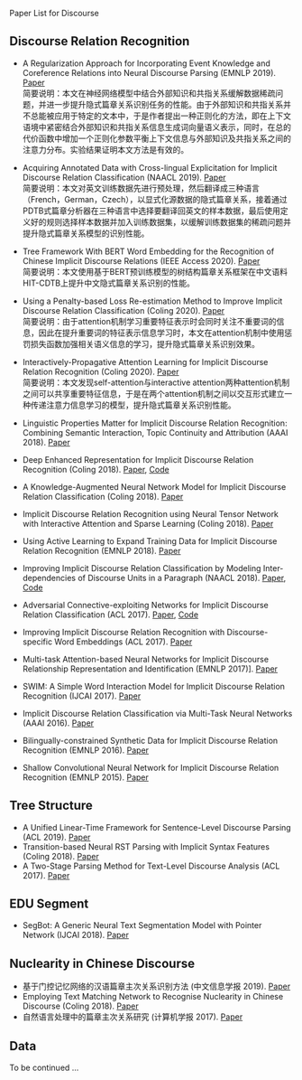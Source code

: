 Paper List for Discourse

## Discourse Relation Recognition
- A Regularization Approach for Incorporating Event Knowledge and Coreference Relations into Neural Discourse Parsing (EMNLP 2019). [Paper](https://www.aclweb.org/anthology/D19-1295)
<br>简要说明：本文在神经网络模型中结合外部知识和共指关系缓解数据稀疏问题，并进一步提升隐式篇章关系识别任务的性能。由于外部知识和共指关系并不总能被应用于特定的文本中，于是作者提出一种正则化的方法，即在上下文语境中紧密结合外部知识和共指关系信息生成词向量语义表示，同时，在总的代价函数中增加一个正则化参数平衡上下文信息与外部知识及共指关系之间的注意力分布。实验结果证明本文方法是有效的。
- Acquiring Annotated Data with Cross-lingual Explicitation for Implicit Discourse Relation Classification (NAACL 2019). [Paper](http://aclweb.org/anthology/W19-2703)
<br>简要说明：本文对英文训练数据先进行预处理，然后翻译成三种语言（French，German，Czech），以显式化源数据的隐式篇章关系，接着通过PDTB式篇章分析器在三种语言中选择要翻译回英文的样本数据，最后使用定义好的规则选择样本数据并加入训练数据集，以缓解训练数据集的稀疏问题并提升隐式篇章关系模型的识别性能。 <br>
- Tree Framework With BERT Word Embedding for the Recognition of Chinese Implicit Discourse Relations (IEEE Access 2020). [Paper](https://ieeexplore.ieee.org/document/9178269/)
<br>简要说明：本文使用基于BERT预训练模型的树结构篇章关系框架在中文语料HIT-CDTB上提升中文隐式篇章关系识别的性能。<br>

- Using a Penalty-based Loss Re-estimation Method to Improve Implicit Discourse Relation Classification (Coling 2020). [Paper](https://www.aclweb.org/anthology/2020.coling-main.132.pdf)
<br>简要说明：由于attention机制学习重要特征表示时会同时关注不重要词的信息，因此在提升重要词的特征表示信息学习时，本文在attention机制中使用惩罚损失函数加强相关语义信息的学习，提升隐式篇章关系识别效果。 <br>

- Interactively-Propagative Attention Learning for Implicit Discourse Relation Recognition (Coling 2020). [Paper](https://www.aclweb.org/anthology/2020.coling-main.282.pdf)
<br>简要说明：本文发现self-attention与interactive attention两种attention机制之间可以共享重要特征信息，于是在两个attention机制之间以交互形式建立一种传递注意力信息学习的模型，提升隐式篇章关系识别性能。<br>

- Linguistic Properties Matter for Implicit Discourse Relation Recognition: Combining Semantic Interaction, Topic Continuity and Attribution (AAAI 2018). [Paper]()

- Deep Enhanced Representation for Implicit Discourse Relation Recognition (Coling 2018). [Paper](https://aclweb.org/anthology/papers/C/C18/C18-1048/), [Code](https://github.com/hxbai/Deep_Enhanced_Repr_for_IDRR)
- A Knowledge-Augmented Neural Network Model for Implicit Discourse Relation Classification (Coling 2018). [Paper](https://aclweb.org/anthology/papers/C/C18/C18-1049/)
- Implicit Discourse Relation Recognition using Neural Tensor Network with Interactive Attention and Sparse Learning (Coling 2018). [Paper]()
- Using Active Learning to Expand Training Data for Implicit Discourse Relation Recognition (EMNLP 2018). [Paper]()
- Improving Implicit Discourse Relation Classification by Modeling Inter-dependencies of Discourse Units in a Paragraph (NAACL 2018). [Paper](https://aclweb.org/anthology/papers/N/N18/N18-1013/), [Code](https://github.com/ZeyuDai/paragraph-level_implicit_discourse_relation_classification)
- Adversarial Connective-exploiting Networks for Implicit Discourse Relation Classification (ACL 2017). [Paper](https://aclweb.org/anthology/papers/P/P17/P17-1093/), [Code](https://github.com/qkaren/Adversarial-Network-for-Discourse-ACL2017)
- Improving Implicit Discourse Relation Recognition with Discourse-specific Word Embeddings (ACL 2017). [Paper](https://aclweb.org/anthology/papers/P/P17/P17-2042/)
- Multi-task Attention-based Neural Networks for Implicit Discourse Relationship Representation and Identification (EMNLP 2017)]. [Paper]()
- SWIM: A Simple Word Interaction Model for Implicit Discourse Relation Recognition (IJCAI 2017). [Paper]()
- Implicit Discourse Relation Classification via Multi-Task Neural Networks (AAAI 2016). [Paper]()
- Bilingually-constrained Synthetic Data for Implicit Discourse Relation Recognition (EMNLP 2016). [Paper]()
- Shallow Convolutional Neural Network for Implicit Discourse Relation Recognition (EMNLP 2015). [Paper]()
## Tree Structure
- A Unified Linear-Time Framework for Sentence-Level Discourse Parsing (ACL 2019). [Paper]()
- Transition-based Neural RST Parsing with Implicit Syntax Features (Coling 2018). [Paper](https://aclweb.org/anthology/papers/C/C18/C18-1047/)
- A Two-Stage Parsing Method for Text-Level Discourse Analysis (ACL 2017). [Paper](http://aclweb.org/anthology/P17-2029)
## EDU Segment 
- SegBot: A Generic Neural Text Segmentation Model with Pointer Network (IJCAI 2018). [Paper]()
## Nuclearity in Chinese Discourse
- 基于门控记忆网络的汉语篇章主次关系识别方法 (中文信息学报 2019). [Paper]()
- Employing Text Matching Network to Recognise Nuclearity in Chinese Discourse (Coling 2018). [Paper](http://www.aclweb.org/anthology/C18-1044)
- 自然语言处理中的篇章主次关系研究 (计算机学报 2017). [Paper]()
## Data
To be continued ...

